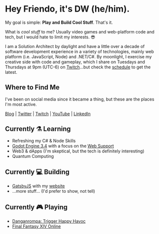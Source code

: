 # Hey Friendo, it's DW (he/him).
 My goal is simple: **Play and Build Cool Stuff**. That's it.
 
What is _cool stuff_ to me? Usually video games and web-platform code and tech, but I would hate to limit my interests. 😎 

I am a Solution Architect by daylight and have a little over a decade of software development experience in a variety of technologies, mainly web platform (i.e. JavaScript, Node) and .NET/C#. By moonlight, I exercise my creative side with code and gameplay, which I share on Tuesdays and Thursdays at 9pm (UTC-6) on [Twitch][twitch-link]...but check the [schedule][twitch-schedule] to get the latest.

## Where to Find Me
I've been on social media since it became a thing, but these are the places I'm most active.

[Blog][blog-link] | [Twitter](https://twitter.com/davidwesst) | [Twitch][twitch-schedule] | [YouTube](https://youtube.com/davidwesst) | [LinkedIn](https://ca.linkedin.com/in/davidwesst)

## Currently ⚗️ Learning
- Refreshing my C# & Node Skills
- [Godot Engine 3.4](https://godotengine.org/) with a focus on the [Web Support](https://docs.godotengine.org/en/stable/getting_started/workflow/export/exporting_for_web.html)
- Web3 & dApps (I'm skeptical, but the tech is definitely interesting)
- Quantum Computing

## Currently 💻 Building
- [GatsbyJS](https://www.gatsbyjs.com/) with my [website][website-repo]
- ...more stuff... (I'd prefer to show, not tell)

## Currently 🎮 Playing
- [Danganrompa: Trigger Happy Havoc](https://www.nintendo.com/games/detail/danganronpa-trigger-happy-havoc-anniversary-edition-switch/)
- [Final Fantasy XIV Online](https://www.finalfantasyxiv.com/)




[blog-link]: https://www.davidwesst.com/blog
[twitch-link]: https://twitch.tv/davidwesst
[twitch-schedule]: https://www.twitch.tv/davidwesst/schedule
[website-link]: https://www.davidwesst.com
[website-repo]: https://github.com/davidwesst/website
